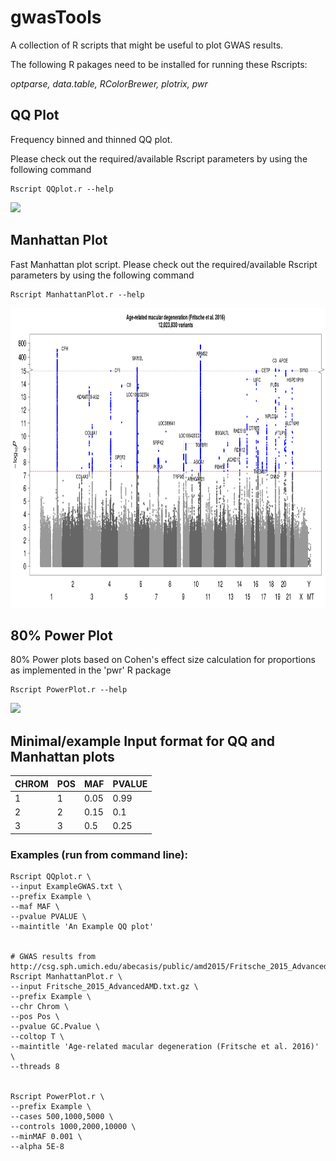 # gwasTools

A collection of R scripts that might be useful to plot GWAS results.

The following R pakages need to be installed for running these Rscripts:

*optparse, data.table, RColorBrewer, plotrix, pwr*


## QQ Plot

Frequency binned and thinned QQ plot.

Please check out the required/available Rscript parameters by using the following command

    Rscript QQplot.r --help

<img src="/Example_QQ.png" height="480">

## Manhattan Plot

Fast Manhattan plot script. Please check out the required/available Rscript parameters by using the following command

    Rscript ManhattanPlot.r --help
    
<img src="/Example_Manhattan.png" height="480">

## 80% Power Plot

80% Power plots based on Cohen's effect size calculation for proportions as implemented in the 'pwr' R package

    Rscript PowerPlot.r --help

<img src="/Example_PowerAnalysis.png" height="480">

## Minimal/example Input format for QQ and Manhattan plots

|CHROM	|POS	|MAF	|PVALUE	|
|---	|---	|---	|---	|
|1  	|1  	|0.05	|0.99	|
|2  	|2   	|0.15	|0.1	|
|3  	|3  	|0.5	|0.25	|


### Examples (run from command line):

    Rscript QQplot.r \
    --input ExampleGWAS.txt \
    --prefix Example \
    --maf MAF \
    --pvalue PVALUE \
    --maintitle 'An Example QQ plot'


    # GWAS results from http://csg.sph.umich.edu/abecasis/public/amd2015/Fritsche_2015_AdvancedAMD.txt.gz
    Rscript ManhattanPlot.r \
    --input Fritsche_2015_AdvancedAMD.txt.gz \
    --prefix Example \
    --chr Chrom \
    --pos Pos \
    --pvalue GC.Pvalue \
    --coltop T \
    --maintitle 'Age-related macular degeneration (Fritsche et al. 2016)' \
    --threads 8
 
 
    Rscript PowerPlot.r \
    --prefix Example \
    --cases 500,1000,5000 \
    --controls 1000,2000,10000 \
    --minMAF 0.001 \
    --alpha 5E-8 
